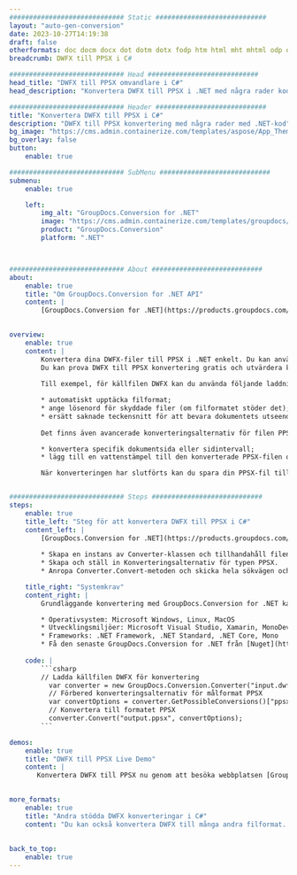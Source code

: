 ```yaml
---
############################# Static ############################
layout: "auto-gen-conversion"
date: 2023-10-27T14:19:38
draft: false
otherformats: doc docm docx dot dotm dotx fodp htm html mht mhtml odp odt otp pot potm potx pps ppsm ppsx ppt pptm pptx rtf
breadcrumb: DWFX till PPSX i C#

############################# Head ############################
head_title: "DWFX till PPSX omvandlare i C#"
head_description: "Konvertera DWFX till PPSX i .NET med några rader kod. Använd GroupDocs Document Conversion API för att konvertera över 160 filformat."

############################# Header ############################
title: "Konvertera DWFX till PPSX i C#"
description: "DWFX till PPSX konvertering med några rader med .NET-kod"
bg_image: "https://cms.admin.containerize.com/templates/aspose/App_Themes/V3/images/bg/header1.png"
bg_overlay: false
button:
    enable: true

############################# SubMenu ############################
submenu:
    enable: true

    left:
        img_alt: "GroupDocs.Conversion for .NET"
        image: "https://cms.admin.containerize.com/templates/groupdocs/images/product-logos/90x90-noborder/groupdocs-conversion-net.png"
        product: "GroupDocs.Conversion"
        platform: ".NET"



############################# About ############################
about:
    enable: true
    title: "Om GroupDocs.Conversion for .NET API"
    content: |
        [GroupDocs.Conversion for .NET](https://products.groupdocs.com/conversion/net/) kan användas för att konvertera Microsoft Word, Excel, PowerPoint, PDF, Visio och andra format. GroupDocs.Conversion är ett fristående API som är lämpligt för back-end och interna system där hög prestanda krävs. Det beror inte på någon programvara som Microsoft eller Open Office.
    

overview:
    enable: true
    content: |
        Konvertera dina DWFX-filer till PPSX i .NET enkelt. Du kan använda bara ett par C# kodrader i valfri plattform som du vill, som - Windows, Linux, macOS.
        Du kan prova DWFX till PPSX konvertering gratis och utvärdera konverteringsresultatens kvalitet. Tillsammans med enkla filkonverteringsscenarier kan du prova mer avancerade alternativ för att ladda källfilen DWFX och för att spara resultatet PPSX. 
        
        Till exempel, för källfilen DWFX kan du använda följande laddningsalternativ:

        * automatiskt upptäcka filformat;
        * ange lösenord för skyddade filer (om filformatet stöder det);
        * ersätt saknade teckensnitt för att bevara dokumentets utseende.
        
        Det finns även avancerade konverteringsalternativ för filen PPSX:

        * konvertera specifik dokumentsida eller sidintervall;
        * lägg till en vattenstämpel till den konverterade PPSX-filen och många fler.

        När konverteringen har slutförts kan du spara din PPSX-fil till den lokala filsökvägen eller någon tredje parts lagring som FTP, Amazon S3, Google Drive, Dropbox etc. Observera - för att konvertera DWFX till {{ TO}} det finns inget behov av någon ytterligare programvara installerad - som MS Office, Open Office, Adobe Acrobat Reader etc.


############################# Steps ############################
steps:
    enable: true
    title_left: "Steg för att konvertera DWFX till PPSX i C#"
    content_left: |
        [GroupDocs.Conversion for .NET](https://products.groupdocs.com/conversion/net/) gör det enkelt för utvecklare att konvertera en DWFX-fil till PPSX med några rader kod.
        
        * Skapa en instans av Converter-klassen och tillhandahåll filen DWFX med den fullständiga sökvägen
        * Skapa och ställ in Konverteringsalternativ för typen PPSX.
        * Anropa Converter.Convert-metoden och skicka hela sökvägen och formatet (PPSX) som en parameter

    title_right: "Systemkrav"
    content_right: |
        Grundläggande konvertering med GroupDocs.Conversion for .NET kan göras med bara några enkla steg. Våra API:er stöds på alla större plattformar och operativsystem. Innan du kör koden nedan, se till att du har följande förutsättningar installerade på ditt system.

        * Operativsystem: Microsoft Windows, Linux, MacOS
        * Utvecklingsmiljöer: Microsoft Visual Studio, Xamarin, MonoDevelop
        * Frameworks: .NET Framework, .NET Standard, .NET Core, Mono
        * Få den senaste GroupDocs.Conversion for .NET från [Nuget](https://www.nuget.org/packages/groupdocs.conversion)
         
    code: |
        ```csharp    
        // Ladda källfilen DWFX för konvertering
          var converter = new GroupDocs.Conversion.Converter("input.dwfx");
          // Förbered konverteringsalternativ för målformat PPSX
          var convertOptions = converter.GetPossibleConversions()["ppsx"].ConvertOptions;
          // Konvertera till formatet PPSX
          converter.Convert("output.ppsx", convertOptions);
        ```

demos:
    enable: true
    title: "DWFX till PPSX Live Demo"
    content: |
       Konvertera DWFX till PPSX nu genom att besöka webbplatsen [GroupDocs.Conversion App](https://products.groupdocs.app/conversion/family). Onlinedemo har följande fördelar
          

more_formats:
    enable: true
    title: "Andra stödda DWFX konverteringar i C#"
    content: "Du kan också konvertera DWFX till många andra filformat. Se listan nedan."
       
       
back_to_top:
    enable: true
---
```

